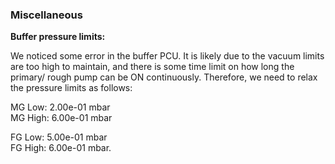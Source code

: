### Miscellaneous

**Buffer pressure limits:**

We noticed some error in the buffer PCU. It is likely due to the vacuum limits
are too high to maintain, and there is some time limit on how long the primary/
rough pump can be ON continuously. Therefore, we need to relax the pressure
limits as follows:

MG Low: 2.00e-01 mbar <br/>
MG High: 6.00e-01 mbar <br/>

FG Low: 5.00e-01 mbar <br/>
FG High: 6.00e-01 mbar. <br/>
